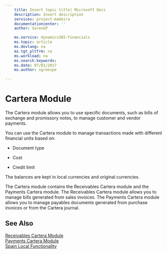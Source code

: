 ```yaml
---
    title: Insert topic title| Microsoft Docs
    description: Insert description
    services: project-madeira
    documentationcenter: ''
    author: SorenGP

    ms.service: dynamics365-financials
    ms.topic: article
    ms.devlang: na
    ms.tgt_pltfrm: na
    ms.workload: na
    ms.search.keywords:
    ms.date: 07/01/2017
    ms.author: sgroespe

---
```

# Cartera Module
The Cartera module allows you to use specific documents, such as bills of exchange and promissory notes, to manage customer and vendor payments.  
  
 You can use the Cartera module to manage transactions made with different financial units based on:  
  
-   Document type  
  
-   Cost  
  
-   Credit limit  
  
 The balances are kept in local currencies and original currencies.  
  
 The Cartera module contains the Receivables Cartera module and the Payments Cartera module. The Receivables Cartera module allows you to manage bills generated from sales invoices. The Payments Cartera module allows you to manage payables documents generated from purchase invoices or from the Cartera journal.  
  
## See Also  
 [Receivables Cartera Module](../receivables-cartera-module.md)   
 [Payments Cartera Module](../payments-cartera-module.md)   
 [Spain Local Functionality](../spain-local-functionality.md)